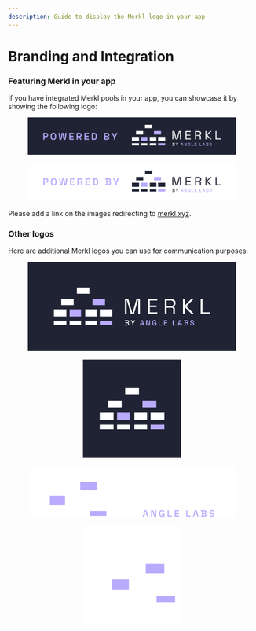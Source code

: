 ```yaml
---
description: Guide to display the Merkl logo in your app
---
```


# Branding and Integration

### Featuring Merkl in your app <a href="#featuring-merkl-in-your-app" id="featuring-merkl-in-your-app"></a>

If you have integrated Merkl pools in your app, you can showcase it by showing the following logo:

<figure><img src="../../.gitbook/assets/powered-by-Merkl-Dark.png" alt=""><figcaption></figcaption></figure>

<figure><img src="../../.gitbook/assets/powered-by-Merkl-Light.png" alt=""><figcaption></figcaption></figure>

Please add a link on the images redirecting to [merkl.xyz](https://merkl.xyz/).

### Other logos <a href="#other-logos" id="other-logos"></a>

Here are additional Merkl logos you can use for communication purposes:

<figure><img src="../../.gitbook/assets/Merkl-full-logo-dark.png" alt=""><figcaption></figcaption></figure>

<figure style="text-align: center;">
    <img src="../../.gitbook/assets/Merkl-logo-dark.png" alt="">
    <figcaption></figcaption>
</figure>

<figure style="text-align: center;">
    <img src="../../.gitbook/assets/Merkl-logo-light.png" alt="">
    <figcaption></figcaption>
</figure>

<figure style="text-align: center;">
    <img src="../../.gitbook/assets/Merkl-icon.png" alt="">
    <figcaption></figcaption>
</figure>
